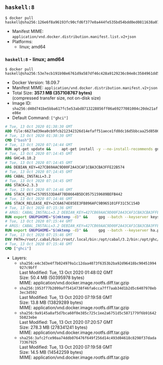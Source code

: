 ## `haskell:8`

```console
$ docker pull haskell@sha256:126e6f8a96193fc90cfd6f377e0a444fe535bd54bdd0ed0811638a07f4ad5672
```

-	Manifest MIME: `application/vnd.docker.distribution.manifest.list.v2+json`
-	Platforms:
	-	linux; amd64

### `haskell:8` - linux; amd64

```console
$ docker pull haskell@sha256:53e7ecb191b98e6761d9a587df46c428a9129236c04e8c3584961dd53db152eb
```

-	Docker Version: 18.09.7
-	Manifest MIME: `application/vnd.docker.distribution.manifest.v2+json`
-	Total Size: **357.1 MB (357108767 bytes)**  
	(compressed transfer size, not on-disk size)
-	Image ID: `sha256:d40d741be5bba617fc5e53abd8713228856ff06a69277081004c20de21afe86e`
-	Default Command: `["ghci"]`

```dockerfile
# Tue, 13 Oct 2020 01:38:30 GMT
ADD file:6627ad39ea0cb9fcb212342326d14efaff51aece1fd0dc16d5bbcaa25d858622 in / 
# Tue, 13 Oct 2020 01:38:30 GMT
CMD ["bash"]
# Tue, 13 Oct 2020 07:14:44 GMT
RUN apt-get update &&     apt-get install -y --no-install-recommends gnupg ca-certificates dirmngr &&     rm -rf /var/lib/apt/lists/*
# Tue, 13 Oct 2020 07:14:45 GMT
ARG GHC=8.10.2
# Tue, 13 Oct 2020 07:14:45 GMT
ARG DEBIAN_KEY=427CB69AAC9D00F2A43CAF1CBA3CBA3FFE22B574
# Tue, 13 Oct 2020 07:14:45 GMT
ARG CABAL_INSTALL=3.2
# Tue, 13 Oct 2020 07:14:45 GMT
ARG STACK=2.3.3
# Tue, 13 Oct 2020 07:14:46 GMT
ARG STACK_KEY=C5705533DA4F78D8664B5DC0575159689BEFB442
# Tue, 13 Oct 2020 07:14:46 GMT
ARG STACK_RELEASE_KEY=2C6A674E85EE3FB896AFC9B965101FF31C5C154D
# Tue, 13 Oct 2020 07:15:36 GMT
# ARGS: CABAL_INSTALL=3.2 DEBIAN_KEY=427CB69AAC9D00F2A43CAF1CBA3CBA3FFE22B574 GHC=8.10.2 STACK=2.3.3 STACK_KEY=C5705533DA4F78D8664B5DC0575159689BEFB442 STACK_RELEASE_KEY=2C6A674E85EE3FB896AFC9B965101FF31C5C154D
RUN export GNUPGHOME="$(mktemp -d)" &&     gpg --batch --keyserver keyserver.ubuntu.com --recv-keys ${DEBIAN_KEY} &&     gpg --batch --armor --export ${DEBIAN_KEY} > /etc/apt/trusted.gpg.d/haskell.org.gpg.asc &&     gpgconf --kill all &&     echo 'deb http://downloads.haskell.org/debian buster main' > /etc/apt/sources.list.d/ghc.list &&     apt-get update &&     apt-get install -y --no-install-recommends         cabal-install-${CABAL_INSTALL}         curl         g++         ghc-${GHC}         git         libsqlite3-dev         libtinfo-dev         make         netbase         openssh-client         xz-utils         zlib1g-dev &&     rm -rf "$GNUPGHOME" /var/lib/apt/lists/*
# Tue, 13 Oct 2020 07:15:44 GMT
# ARGS: CABAL_INSTALL=3.2 DEBIAN_KEY=427CB69AAC9D00F2A43CAF1CBA3CBA3FFE22B574 GHC=8.10.2 STACK=2.3.3 STACK_KEY=C5705533DA4F78D8664B5DC0575159689BEFB442 STACK_RELEASE_KEY=2C6A674E85EE3FB896AFC9B965101FF31C5C154D
RUN export GNUPGHOME="$(mktemp -d)" &&     gpg --batch --keyserver ha.pool.sks-keyservers.net --recv-keys ${STACK_KEY} &&     gpg --batch --keyserver ha.pool.sks-keyservers.net --recv-keys ${STACK_RELEASE_KEY} &&     curl -fSL https://github.com/commercialhaskell/stack/releases/download/v${STACK}/stack-${STACK}-linux-x86_64.tar.gz -o stack.tar.gz &&     curl -fSL https://github.com/commercialhaskell/stack/releases/download/v${STACK}/stack-${STACK}-linux-x86_64.tar.gz.asc -o stack.tar.gz.asc &&     gpg --batch --trusted-key 0x575159689BEFB442 --verify stack.tar.gz.asc stack.tar.gz &&     tar -xf stack.tar.gz -C /usr/local/bin --strip-components=1 &&     /usr/local/bin/stack config set system-ghc --global true &&     /usr/local/bin/stack config set install-ghc --global false &&     rm -rf "$GNUPGHOME" /var/lib/apt/lists/* /stack.tar.gz.asc /stack.tar.gz
# Tue, 13 Oct 2020 07:15:46 GMT
ENV PATH=/root/.cabal/bin:/root/.local/bin:/opt/cabal/3.2/bin:/opt/ghc/8.10.2/bin:/usr/local/sbin:/usr/local/bin:/usr/sbin:/usr/bin:/sbin:/bin
# Tue, 13 Oct 2020 07:15:48 GMT
CMD ["ghci"]
```

-	Layers:
	-	`sha256:e4c3d3e4f7b024979a1c12daa4073f6353b2ba92d96418bc90451994927c9bff`  
		Last Modified: Tue, 13 Oct 2020 01:48:02 GMT  
		Size: 50.4 MB (50395978 bytes)  
		MIME: application/vnd.docker.image.rootfs.diff.tar.gzip
	-	`sha256:1953f77b2099aff5414738f46fa6cca7ff7aab34d1b2d5c6407978eb3ec3d592`  
		Last Modified: Tue, 13 Oct 2020 07:19:58 GMT  
		Size: 13.8 MB (13829289 bytes)  
		MIME: application/vnd.docker.image.rootfs.diff.tar.gzip
	-	`sha256:9a9145a8af5d7bca60f0e385c725c1ee2a6751d5c5871779f6b916425b823ebe`  
		Last Modified: Tue, 13 Oct 2020 07:20:57 GMT  
		Size: 278.3 MB (278341241 bytes)  
		MIME: application/vnd.docker.image.rootfs.diff.tar.gzip
	-	`sha256:3afc2fce90aa74ddb076476f649f256d14c493d04618c8298f37dada73367925`  
		Last Modified: Tue, 13 Oct 2020 07:19:58 GMT  
		Size: 14.5 MB (14542259 bytes)  
		MIME: application/vnd.docker.image.rootfs.diff.tar.gzip
